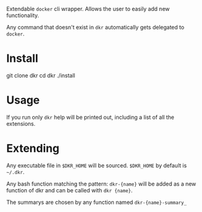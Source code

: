 Extendable `docker` cli wrapper. Allows the user to easily add new functionality.

Any command that doesn't exist in `dkr` automatically gets delegated to `docker`.

# Install

git clone dkr
cd dkr
./install

# Usage

If you run only `dkr` help will be printed out, including a list of all the extensions. 

# Extending

Any executable file in `$DKR_HOME` will be sourced. `$DKR_HOME` by default is `~/.dkr`.

Any bash function matching the pattern: `dkr-{name}` will be added as a new function of dkr and can be called with `dkr {name}`.

The summarys are chosen by any function named `dkr-{name}-summary_`